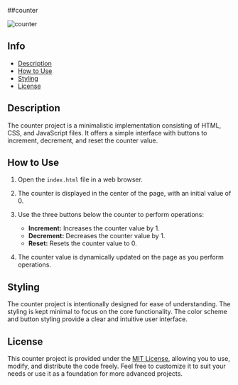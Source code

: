 ##counter

![counter](https://github.com/Mohsen-Hassani-de/counter/assets/72046055/5dfad935-7f98-4997-af8b-53bd216746e2)

## Info

- [Description](#description)
- [How to Use](#how-to-use)
- [Styling](#styling)
- [License](#license)

## Description

The counter project is a minimalistic implementation consisting of HTML, CSS, and JavaScript files. It offers a simple interface with buttons to increment, decrement, and reset the counter value.

## How to Use

1. Open the `index.html` file in a web browser.

2. The counter is displayed in the center of the page, with an initial value of 0.

3. Use the three buttons below the counter to perform operations:
   - **Increment:** Increases the counter value by 1.
   - **Decrement:** Decreases the counter value by 1.
   - **Reset:** Resets the counter value to 0.

4. The counter value is dynamically updated on the page as you perform operations.

## Styling

The counter project is intentionally designed for ease of understanding. The styling is kept minimal to focus on the core functionality. The color scheme and button styling provide a clear and intuitive user interface.

## License

This counter project is provided under the [MIT License](LICENSE), allowing you to use, modify, and distribute the code freely. Feel free to customize it to suit your needs or use it as a foundation for more advanced projects.

